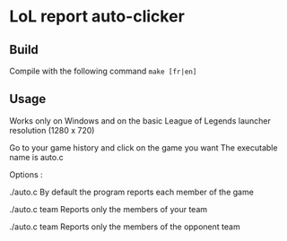 # LoL report auto-clicker

## Build
Compile with the following command
```make [fr|en] ```

## Usage
Works only on Windows and on the basic League of Legends launcher resolution (1280 x 720)

Go to your game history and click on the game you want
The executable name is auto.c

Options :


./auto.c
     By default the program reports each member of the game
     
./auto.c team
    Reports only the members of your team
    
./auto.c team
  Reports only the members of the opponent team
    
      


